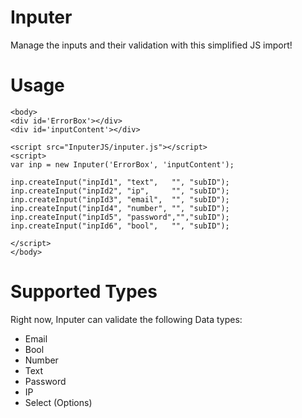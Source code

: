 # Inputer
Manage the inputs and their validation with this simplified JS import!

# Usage
	<body>
	<div id='ErrorBox'></div>
	<div id='inputContent'></div>
	
	<script src="InputerJS/inputer.js"></script>
	<script>
	var inp = new Inputer('ErrorBox', 'inputContent');
	
	inp.createInput("inpId1", "text",	"", "subID");
	inp.createInput("inpId2", "ip", 	"", "subID");
	inp.createInput("inpId3", "email",	"", "subID");
	inp.createInput("inpId4", "number", "", "subID");
	inp.createInput("inpId5", "password","","subID");
	inp.createInput("inpId6", "bool", 	"", "subID");
	
	</script>
	</body>

# Supported Types
Right now, Inputer can validate the following Data types:
- Email
- Bool
- Number
- Text
- Password
- IP
- Select (Options)